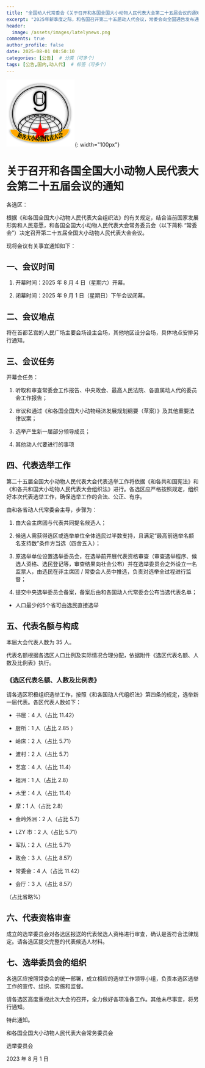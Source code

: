 ```yaml
---
title: "全国动人代常委会《关于召开和各国全国大小动物人民代表大会第二十五届会议的通知》"
excerpt: "2025年新季度之际，和各国召开第二十五届动人代会议，常委会向全国通告发布通知"
header:
  image: /assets/images/latelynews.png
comments: true
author_profile: false
date: 2025-08-01 08:50:10
categories: [公告]  # 分类（可多个）
tags: [公告,国内,动人代]  # 标签（可多个）
---
```


![动人代logo](/assets/images/和各人大.png){: width="100px"}
# 关于召开和各国全国大小动物人民代表大会第二十五届会议的通知

各选区：

根据《和各国全国大小动物人民代表大会组织法》的有关规定，结合当前国家发展形势和人民意愿，和各国全国大小动物人民代表大会常务委员会（以下简称 “常委会”）决定召开第二十五届全国大小动物人民代表大会会议。

现将会议有关事宜通知如下：

## 一、会议时间


1.  开幕时间：2025 年 8 月 4 日（星期六）开幕。

2.  闭幕时间：2025 年 9 月 1 日（星期日）下午会议闭幕。

## 二、会议地点

将在首都艺宫的人民广场主要会场设主会场，其他地区设分会场，具体地点安排另行通知。

## 三、会议任务


开幕会任务：

1.  听取和审查常委会工作报告、中央政会、最高人民法院、各直属动人代的委员会工作报告；

2.  审议和通过《和各国全国大小动物经济发展规划纲要（草案）》及其他重要法律议案；

4.  选举产生新一届部分领导成员；

5. 其他动人代要进行的事项

## 四、代表选举工作

第二十五届全国大小动物人民代表大会代表选举工作将依据《和各共和国宪法》和《和各共和国大小动物人民代表大会组织法》进行。各选区应严格按照规定，组织好本次代表选举工作，确保选举工作的合法、公正、有序。

由和各省动人代常委会主导，步骤为：

1. 由大会主席团与代表共同提名候选人；

2. 候选人需获得选区或选举单位全体选民过半数支持，且满足“最高前选举名额名支持数”条件方当选（四舍五入）；

3. 原选举单位设置选举委员会，在选举前开展代表资格审查（审查选举程序、候选人资格、选民登记等，审查结果向社会公布）并在选举委员会之外设立一名监票人，由选民在非主席团 / 常委会人员中推选，负责对选举全过程进行监督；

4. 提交中央选举委员会备案，备案后由和各国动人代常委会公布当选代表名单；

* 人口最少的5个省可由选民直接选举



## 五、代表名额与构成

本届大会代表人数为 35 人。

代表名额根据各选区人口比例及实际情况合理分配，依据附件《选区代表名额、人数及比例表》执行。

### 《选区代表名额、人数及比例表》

请各选区积极组织选举工作，按照《和各国动人代组织法》第四条的规定，选举新一届代表。各区代表人数如下：


*   书层：4 人（占比 11.42）

*   厨所：1 人（占比 2.85 ）

*   岭床：2 人（占比 5.71）

*   渡村：2 人（占比 5.7）

*   艺宫：4 人（占比 11.4）

*   祖洲：1 人（占比 2.8）

*   木里：4 人（占比 11.4）

*   摩：1 人（占比 2.8）

*   金岭外洲：2 人（占比 5.7）

*   LZY 市：2 人（占比 5.71）

*   军队：2 人（占比 5.71）

*   政会：3 人（占比 8.57）

*   常委会：4 人（占比 11.42）

*   会厅：3 人（占比 8.57）

（占比省略%）
## 六、代表资格审查

成立的选举委员会对各选区报送的代表候选人资格进行审查，确认是否符合法律规定。请各选区提交完整的代表候选人材料。

## 七、选举委员会的组织

各选区应按照常委会的统一部署，成立相应的选举工作领导小组，负责本选区选举工作的宣传、组织、实施和监督。

请各选区高度重视此次大会的召开，全力做好各项准备工作。其他未尽事宜，将另行通知。

特此通知。

和各国全国大小动物人民代表大会常务委员会

选举委员会

2023 年 8 月 1 日
